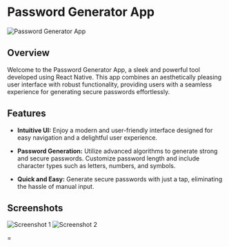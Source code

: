 # Password Generator App

![Password Generator App](./screenshots/app-screenshot.png)

## Overview

Welcome to the Password Generator App, a sleek and powerful tool developed using React Native. This app combines an aesthetically pleasing user interface with robust functionality, providing users with a seamless experience for generating secure passwords effortlessly.

## Features

- **Intuitive UI:** Enjoy a modern and user-friendly interface designed for easy navigation and a delightful user experience.

- **Password Generation:** Utilize advanced algorithms to generate strong and secure passwords. Customize password length and include character types such as letters, numbers, and symbols.

- **Quick and Easy:** Generate secure passwords with just a tap, eliminating the hassle of manual input.

## Screenshots

![Screenshot 1](./screenshots/screenshot-1.png)
![Screenshot 2](./screenshots/screenshot-2.png)

=
